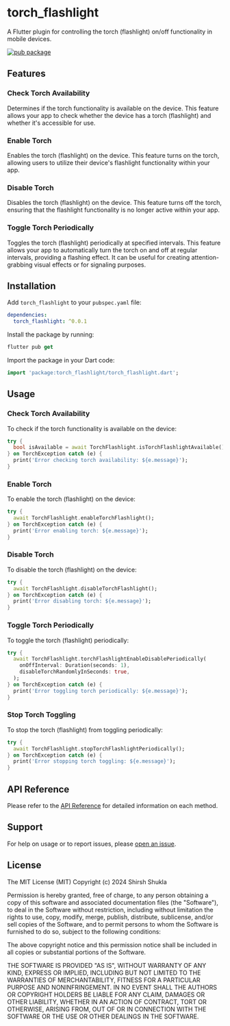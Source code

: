 # torch_flashlight

A Flutter plugin for controlling the torch (flashlight) on/off functionality in mobile devices.

[![pub package](https://img.shields.io/pub/v/torch_flashlight.svg)](https://pub.dev/packages/torch_flashlight)


## Features

### Check Torch Availability

Determines if the torch functionality is available on the device. This feature allows your app to check whether the device has a torch (flashlight) and whether it's accessible for use.

### Enable Torch

Enables the torch (flashlight) on the device. This feature turns on the torch, allowing users to utilize their device's flashlight functionality within your app.

### Disable Torch

Disables the torch (flashlight) on the device. This feature turns off the torch, ensuring that the flashlight functionality is no longer active within your app.

### Toggle Torch Periodically

Toggles the torch (flashlight) periodically at specified intervals. This feature allows your app to automatically turn the torch on and off at regular intervals, providing a flashing effect. It can be useful for creating attention-grabbing visual effects or for signaling purposes.

## Installation

Add `torch_flashlight` to your `pubspec.yaml` file:

```yaml
dependencies:
  torch_flashlight: ^0.0.1
```

Install the package by running:

```dart
flutter pub get
```

Import the package in your Dart code:

```dart
import 'package:torch_flashlight/torch_flashlight.dart';
```

## Usage

### Check Torch Availability

To check if the torch functionality is available on the device:

```dart
try {
  bool isAvailable = await TorchFlashlight.isTorchFlashlightAvailable();
} on TorchException catch (e) {
  print('Error checking torch availability: ${e.message}');
}
```

### Enable Torch

To enable the torch (flashlight) on the device:

```dart
try {
  await TorchFlashlight.enableTorchFlashlight();
} on TorchException catch (e) {
  print('Error enabling torch: ${e.message}');
}
```

### Disable Torch

To disable the torch (flashlight) on the device:

```dart
try {
  await TorchFlashlight.disableTorchFlashlight();
} on TorchException catch (e) {
  print('Error disabling torch: ${e.message}');
}
```

### Toggle Torch Periodically

To toggle the torch (flashlight) periodically:

```dart
try {
  await TorchFlashlight.torchFlashlightEnableDisablePeriodically(
    onOffInterval: Duration(seconds: 1),
    disableTorchRandomlyInSeconds: true,
  );
} on TorchException catch (e) {
  print('Error toggling torch periodically: ${e.message}');
}
```

### Stop Torch Toggling

To stop the torch (flashlight) from toggling periodically:

```dart
try {
  await TorchFlashlight.stopTorchFlashlightPeriodically();
} on TorchException catch (e) {
  print('Error stopping torch toggling: ${e.message}');
}
```

## API Reference

Please refer to the [API Reference](https://pub.dev/documentation/torch_flashlight/latest/) for detailed information on each method.

## Support

For help on usage or to report issues, please [open an issue](https://github.com/shirsh94/torch_flashlight/issues).

## License

The MIT License (MIT) Copyright (c) 2024 Shirsh Shukla

Permission is hereby granted, free of charge, to any person obtaining a copy of this software and
associated documentation files (the "Software"), to deal in the Software without restriction,
including without limitation the rights to use, copy, modify, merge, publish, distribute,
sublicense, and/or sell copies of the Software, and to permit persons to whom the Software is
furnished to do so, subject to the following conditions:

The above copyright notice and this permission notice shall be included in all copies or substantial
portions of the Software.

THE SOFTWARE IS PROVIDED "AS IS", WITHOUT WARRANTY OF ANY KIND, EXPRESS OR IMPLIED, INCLUDING BUT
NOT LIMITED TO THE WARRANTIES OF MERCHANTABILITY, FITNESS FOR A PARTICULAR PURPOSE AND
NONINFRINGEMENT. IN NO EVENT SHALL THE AUTHORS OR COPYRIGHT HOLDERS BE LIABLE FOR ANY CLAIM, DAMAGES
OR OTHER LIABILITY, WHETHER IN AN ACTION OF CONTRACT, TORT OR OTHERWISE, ARISING FROM, OUT OF OR IN
CONNECTION WITH THE SOFTWARE OR THE USE OR OTHER DEALINGS IN THE SOFTWARE.